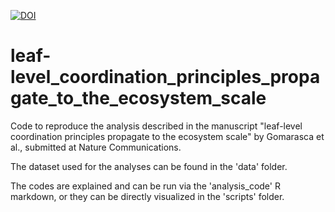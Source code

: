 [![DOI](https://zenodo.org/badge/613932595.svg)](https://zenodo.org/badge/latestdoi/613932595)

# leaf-level_coordination_principles_propagate_to_the_ecosystem_scale
Code to reproduce the analysis described in the manuscript "leaf-level coordination principles propagate to the ecosystem scale" by Gomarasca et al., submitted at Nature Communications.

The dataset used for the analyses can be found in the 'data' folder.

The codes are explained and can be run via the 'analysis_code' R markdown, or they can be directly visualized in the 'scripts' folder.

